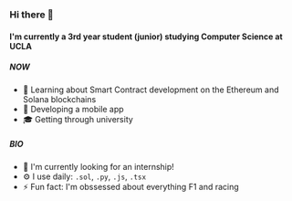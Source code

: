 ### Hi there 👋

#### I'm currently a 3rd year student (junior) studying Computer Science at UCLA

##### NOW

- 🔗 Learning about Smart Contract development on the Ethereum and Solana blockchains
- 📱 Developing a mobile app
- 🎓 Getting through university

##### BIO

- 🏢 I'm currently looking for an internship!
- ⚙️ I use daily: `.sol`, `.py`, `.js`, `.tsx`
- ⚡️ Fun fact: I'm obssessed about everything F1 and racing
